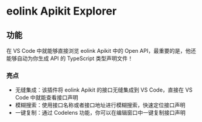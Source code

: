# eolink Apikit Explorer

## 功能

在 VS Code 中就能够直接浏览 eolink Apikit 中的 Open API，最重要的是，他还能够自动为你生成 API 的 TypeScript 类型声明文件！

### 亮点

- 无缝集成：该插件将 eolink Apikit 的接口无缝集成到 VS Code，直接在 VS Code 中就能查看接口声明
- 模糊搜索：使用接口名称或者接口地址进行模糊搜索，快速定位接口声明
- 一键复制：通过 Codelens 功能，你可以在编辑窗口中一键复制接口声明
